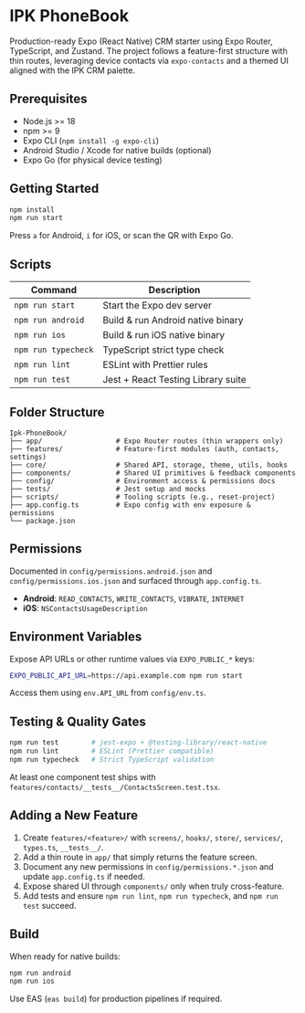 # IPK PhoneBook

Production-ready Expo (React Native) CRM starter using Expo Router, TypeScript, and Zustand. The project follows a feature-first structure with thin routes, leveraging device contacts via `expo-contacts` and a themed UI aligned with the IPK CRM palette.

## Prerequisites

- Node.js >= 18
- npm >= 9
- Expo CLI (`npm install -g expo-cli`)
- Android Studio / Xcode for native builds (optional)
- Expo Go (for physical device testing)

## Getting Started

```bash
npm install
npm run start
```

Press `a` for Android, `i` for iOS, or scan the QR with Expo Go.

## Scripts

| Command | Description |
| ------- | ----------- |
| `npm run start` | Start the Expo dev server |
| `npm run android` | Build & run Android native binary |
| `npm run ios` | Build & run iOS native binary |
| `npm run typecheck` | TypeScript strict type check |
| `npm run lint` | ESLint with Prettier rules |
| `npm run test` | Jest + React Testing Library suite |

## Folder Structure

```
Ipk-PhoneBook/
├── app/                  # Expo Router routes (thin wrappers only)
├── features/             # Feature-first modules (auth, contacts, settings)
├── core/                 # Shared API, storage, theme, utils, hooks
├── components/           # Shared UI primitives & feedback components
├── config/               # Environment access & permissions docs
├── tests/                # Jest setup and mocks
├── scripts/              # Tooling scripts (e.g., reset-project)
├── app.config.ts         # Expo config with env exposure & permissions
└── package.json
```

## Permissions

Documented in `config/permissions.android.json` and `config/permissions.ios.json` and surfaced through `app.config.ts`.

- **Android**: `READ_CONTACTS`, `WRITE_CONTACTS`, `VIBRATE`, `INTERNET`
- **iOS**: `NSContactsUsageDescription`

## Environment Variables

Expose API URLs or other runtime values via `EXPO_PUBLIC_*` keys:

```bash
EXPO_PUBLIC_API_URL=https://api.example.com npm run start
```

Access them using `env.API_URL` from `config/env.ts`.

## Testing & Quality Gates

```bash
npm run test        # jest-expo + @testing-library/react-native
npm run lint        # ESLint (Prettier compatible)
npm run typecheck   # Strict TypeScript validation
```

At least one component test ships with `features/contacts/__tests__/ContactsScreen.test.tsx`.

## Adding a New Feature

1. Create `features/<feature>/` with `screens/`, `hooks/`, `store/`, `services/`, `types.ts`, `__tests__/`.
2. Add a thin route in `app/` that simply returns the feature screen.
3. Document any new permissions in `config/permissions.*.json` and update `app.config.ts` if needed.
4. Expose shared UI through `components/` only when truly cross-feature.
5. Add tests and ensure `npm run lint`, `npm run typecheck`, and `npm run test` succeed.

## Build

When ready for native builds:

```bash
npm run android
npm run ios
```

Use EAS (`eas build`) for production pipelines if required.